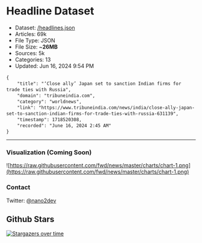 # Headline Dataset

- Dataset: [/headlines.json](https://raw.githubusercontent.com/fwd/news/master/headlines.json) 
- Articles: 69k
- File Type: JSON
- File Size: ~**26MB**
- Sources: 5k
- Categories: 13
- Updated: Jun 16, 2024 9:54 PM

```
{
    "title": "‘Close ally’ Japan set to sanction Indian firms for trade ties with Russia",
    "domain": "tribuneindia.com",
    "category": "worldnews",
    "link": "https://www.tribuneindia.com/news/india/close-ally-japan-set-to-sanction-indian-firms-for-trade-ties-with-russia-631139",
    "timestamp": 1718520308,
    "recorded": "June 16, 2024 2:45 AM"
}
```

---

### Visualization (Coming Soon)

![https://raw.githubusercontent.com/fwd/news/master/charts/chart-1.png](https://raw.githubusercontent.com/fwd/news/master/charts/chart-1.png)

### Contact 

Twitter: [@nano2dev](https://twitter.com/nano2dev)

## Github Stars

[![Stargazers over time](https://starchart.cc/fwd/news.svg)](https://starchart.cc/fwd/news)
